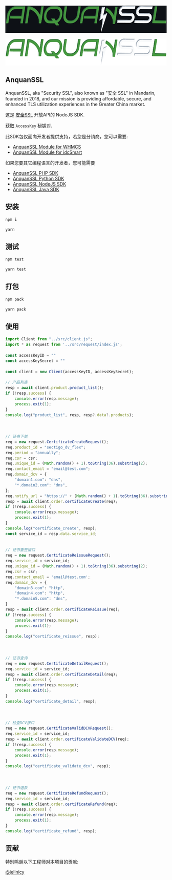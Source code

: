 [<p align="center"><img src="https://github.com/anquanssl/.github/raw/main/profile/logo_dark.png" width="600" height="85"/></p>](https://www.anquanssl.com?__utm_from=github-org-profile#gh-dark-mode-only)
[<p align="center"><img src="https://github.com/anquanssl/.github/raw/main/profile/logo_light.png" width="600" height="85"/></p>](https://www.anquanssl.com?__utm_from=github-org-profile#gh-light-mode-only)

## AnquanSSL

AnquanSSL, aka "Security SSL", also known as "安全 SSL" in Mandarin, founded in 2018, and our mission is providing affordable, secure, and enhanced TLS utilization experiences in the Greater China market.

这是 [安全SSL](https://www.anquanssl.com) 开放API的 NodeJS SDK.

[获取](https://www.anquanssl.com/dashboard/api-credentials) `AccessKey` 秘钥对.

此SDK包仅面向开发者提供支持，若您是分销商，您可以需要:
- [AnquanSSL Module for WHMCS]()
- [AnquanSSL Module for idcSmart]()

如果您要其它编程语言的开发者，您可能需要
- [AnquanSSL PHP SDK](https://github.com/anquanssl/sdk)
- [AnquanSSL Python SDK](https://github.com/anquanssl/python-sdk)
- [AnquanSSL NodeJS SDK](https://github.com/anquanssl/nodejs-sdk)
- [AnquanSSL Java SDK](https://github.com/anquanssl/java-sdk)


## 安装

```bash
npm i
```

```bash
yarn
```

## 测试

```bash
npm test
```

```bash
yarn test
```

## 打包

```bash
npm pack
```

```bash
yarn pack
```


## 使用

```javascript
import Client from "../src/client.js";
import * as request from '../src/request/index.js';

const accessKeyID = ""
const accessKeySecret = ""

const client = new Client(accessKeyID, accessKeySecret);

// 产品列表
resp = await client.product.product_list();
if (!resp.success) {
    console.error(resp.message);
    process.exit(1);
}
console.log("product_list", resp, resp?.data?.products);



// 证书下单
req = new request.CertificateCreateRequest();
req.product_id = "sectigo_dv_flex";
req.period = "annually";
req.csr = csr;
req.unique_id = (Math.random() + 1).toString(36).substring(2);
req.contact_email = "email@test.com";
req.domain_dcv = {
    "domain1.com": "dns",
    "*.domain2.com": "dns",
};
req.notify_url = "https://" + (Math.random() + 1).toString(36).substring(2).toLowerCase() + ".app/notify";
resp = await client.order.certificateCreate(req);
if (!resp.success) {
    console.error(resp.message);
    process.exit(1);
}
console.log("certificate_create", resp);
const service_id = resp.data.service_id;


// 证书重签接口
req = new request.CertificateReissueRequest();
req.service_id = service_id;
req.unique_id = (Math.random() + 1).toString(36).substring(2);
req.csr = csr;
req.contact_email = 'email@test.com';
req.domain_dcv = {
    "domain3.com": "http",
    "domain4.com": "http",
    "*.domain5.com": "dns",
}
resp = await client.order.certificateReissue(req);
if (!resp.success) {
    console.error(resp.message);
    process.exit(1);
}
console.log("certificate_reissue", resp);



// 证书查询
req = new request.CertificateDetailRequest();
req.service_id = service_id;
resp = await client.order.certificateDetail(req);
if (!resp.success) {
    console.error(resp.message);
    process.exit(1);
}
console.log("certificate_detail", resp);



// 检查DCV接口
req = new request.CertificateValidDCVRequest();
req.service_id = service_id;
resp = await client.order.certificateValidateDCV(req);
if (!resp.success) {
    console.error(resp.message);
    process.exit(1);
}
console.log("certificate_validate_dcv", resp);



// 证书退款
req = new request.CertificateRefundRequest();
req.service_id = service_id;
resp = await client.order.certificateRefund(req);
if (!resp.success) {
    console.error(resp.message);
    process.exit(1);
}
console.log("certificate_refund", resp);
```

## 贡献

特别鸣谢以下工程师对本项目的贡献:

[@jellnicy](https://github.com/jellnicy)
